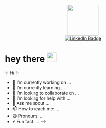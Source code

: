 
<div id="header" align="center">
  <img src="https://media.giphy.com/media/QLzImGMAHffcJ2Xl4I/giphy.gif" width="100"/>
  <div id="badges">
    <a href="https://www.linkedin.com/in/lucile-tronczyk/">
      <img src="https://img.shields.io/badge/LinkedIn-blue?style=for-the-badge&logo=linkedin&logoColor=white" alt="LinkedIn Badge"/>
    </a>
  </div>
</div>

<h1>
  hey there
  <img src="https://media.giphy.com/media/hvRJCLFzcasrR4ia7z/giphy.gif" width="30px"/>
</h1>
  
  
 ✨ _Hi_ ✨ 


- 🔭 I’m currently working on ...
- 🌱 I’m currently learning ...
- 👯 I’m looking to collaborate on ...
- 🤔 I’m looking for help with ...
- 💬 Ask me about ...
- 📫 How to reach me: ...
- 😄 Pronouns: ...
- ⚡ Fun fact: ...
-->
